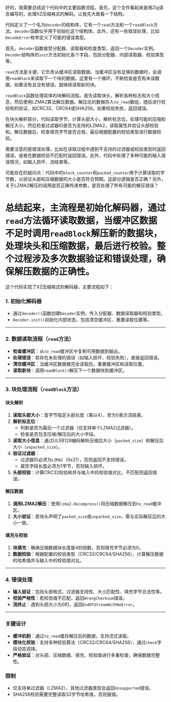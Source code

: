 好的，我需要总结这个代码中的主要函数流程。首先，这个文件看起来是用Zig语言编写的，处理XZ压缩格式的解码。让我先大致看一下结构。

代码定义了一个名为`Decoder`的结构体，它有一个`read`方法和一个`readBlock`方法。`decoder`函数似乎用于初始化这个结构体。此外，还有一些错误处理，比如`DecodeError`枚举定义了可能的错误类型。

首先，`decoder`函数接受分配器、读取器和检查类型，返回一个`Decoder`实例。`Decoder`结构体的`init`方法初始化各个字段，包括分配器、内部读取器、校验类型等。

`read`方法是关键，它负责从缓冲区读取数据。当缓冲区没有足够的数据时，会调用`readBlock`来读取下一个块的数据。这里有一个循环，不断检查是否有未读数据，如果没有且没有错误，就继续读取新的块。

`readBlock`函数处理具体的块解码流程。首先读取块头，解析各种标志和大小信息，然后使用LZMA2算法解压数据。解压后的数据存入`to_read`数组，随后进行校验和的验证，如CRC32、CRC64或SHA256。如果校验失败，返回错误。

在块头解析部分，代码读取字节，计算头部大小，解析标志位，处理可能的压缩和解压大小。然后检查过滤器ID是否为支持的LZMA2，读取属性并验证头部校验和。解压数据后，检查填充字节是否合规，最后根据配置的校验类型进行数据校验。

需要注意的是错误处理，比如在读取过程中遇到不支持的过滤器或校验类型时返回错误，或者在数据校验不匹配时返回错误。此外，代码中处理了多种可能的输入错误情况，如输入损坏、流结束等。

可能存在的疑问点：代码中的`block_counter`和`packed_counter`用于计算读取的字节数，以验证头部和压缩数据的大小是否符合预期。这部分逻辑是否正确？另外，关于LZMA2解压的调用是否正确传递参数，是否处理了所有可能的解压错误？

总结起来，主流程是初始化解码器，通过`read`方法循环读取数据，当缓冲区数据不足时调用`readBlock`解压新的数据块，处理块头和压缩数据，最后进行校验。整个过程涉及多次数据验证和错误处理，确保解压数据的正确性。
================================================
这个代码实现了XZ压缩格式的解码器，主要流程如下：

### 1. **初始化解码器**
- 通过`decoder()`函数创建`Decoder`实例，传入分配器、数据读取器和校验类型。
- `Decoder.init()`初始化内部状态，包括清空缓冲区、重置读取位置等。

---

### 2. **数据读取流程（`read`方法）**
- **检查缓冲区**：从`to_read`缓冲区中复制可用数据到输出。
- **处理错误**：若存在未处理的错误（如输入损坏、校验失败），直接返回错误。
- **清空缓冲区**：当缓冲区数据被完全读取后，重置缓冲区和读取位置。
- **读取新块**：调用`readBlock()`解压下一个数据块到缓冲区。

---

### 3. **块处理流程（`readBlock`方法）**
#### **块头解析**
1. **读取头部大小**：首字节指定头部长度（乘以4），若为0表示流结束。
2. **解析标志位**：
   - 判断是否为最后一个过滤器（仅支持单个LZMA2过滤器）。
   - 检查是否包含压缩/解压后的大小字段。
3. **读取大小信息**：通过ULEB128编码解析压缩后大小（`packed_size`）和解压后大小（`unpacked_size`）。
4. **验证过滤器**：
   - 过滤器ID必须为`LZMA2`（0x21），否则返回不支持错误。
   - 属性字段长度必须为1字节，否则输入损坏。
5. **头部校验**：计算CRC32校验和并与输入中的校验值对比，不匹配则返回错误。

#### **解压数据**
1. **调用LZMA2解压**：使用`lzma2.decompress()`将压缩数据解压到`to_read`缓冲区。
2. **大小验证**：若块头声明了`packed_size`或`unpacked_size`，需与实际解压后的大小一致。

#### **填充与校验**
1. **块填充**：确保压缩数据块长度是4的倍数，否则填充字节必须为0。
2. **数据校验**：根据配置的校验类型（CRC32/CRC64/SHA256），计算解压数据的哈希值并与输入中的校验值对比。

---

### 4. **错误处理**
- **输入验证**：包括头部格式、过滤器支持性、大小匹配性、填充字节合法性等。
- **校验严格性**：若校验值不匹配，返回`WrongChecksum`错误。
- **流终止**：遇到头部大小为0时，返回`EndOfStreamWithNoError`。

---

### 关键设计
- **缓冲机制**：通过`to_read`缓存解压后的数据，支持流式读取。
- **模块化校验**：支持多种校验算法（CRC32/CRC64/SHA256），通过`check`字段动态选择。
- **严格验证**：对头部、压缩数据、填充、校验值进行多重检查，确保数据完整性。

### 限制
- 仅支持单过滤器（LZMA2），其他过滤器类型会返回`Unsupported`错误。
- SHA256校验需要完整读取32字节哈希值，否则报错。
